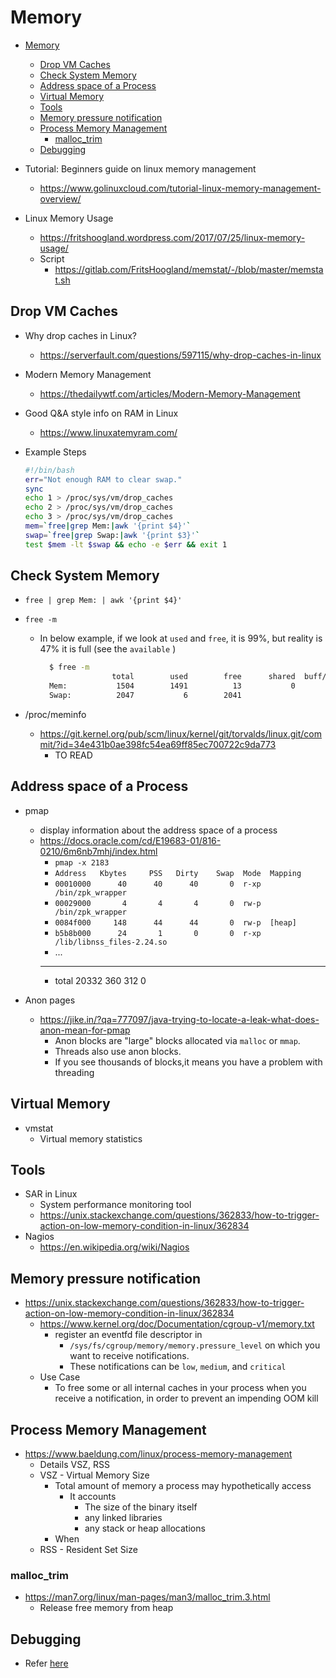 # Memory

- [Memory](#memory)
  - [Drop VM Caches](#drop-vm-caches)
  - [Check System Memory](#check-system-memory)
  - [Address space of a Process](#address-space-of-a-process)
  - [Virtual Memory](#virtual-memory)
  - [Tools](#tools)
  - [Memory pressure notification](#memory-pressure-notification)
  - [Process Memory Management](#process-memory-management)
    - [malloc_trim](#malloc_trim)
  - [Debugging](#debugging)

- Tutorial: Beginners guide on linux memory management
  - <https://www.golinuxcloud.com/tutorial-linux-memory-management-overview/>
- Linux Memory Usage
  - <https://fritshoogland.wordpress.com/2017/07/25/linux-memory-usage/>
  - Script
    - <https://gitlab.com/FritsHoogland/memstat/-/blob/master/memstat.sh>

## Drop VM Caches

- Why drop caches in Linux?
  - <https://serverfault.com/questions/597115/why-drop-caches-in-linux>
- Modern Memory Management
  - <https://thedailywtf.com/articles/Modern-Memory-Management>
- Good Q&A style info on RAM in Linux
  - <https://www.linuxatemyram.com/>

- Example Steps

  ```bash
  #!/bin/bash 
  err="Not enough RAM to clear swap." 
  sync 
  echo 1 > /proc/sys/vm/drop_caches 
  echo 2 > /proc/sys/vm/drop_caches 
  echo 3 > /proc/sys/vm/drop_caches 
  mem=`free|grep Mem:|awk '{print $4}'` 
  swap=`free|grep Swap:|awk '{print $3}'` 
  test $mem -lt $swap && echo -e $err && exit 1 
  ```

## Check System Memory

- `free | grep Mem: | awk '{print $4}'`
- `free -m`
  - In below example, if we look at `used` and `free`, it is 99%, but reality is 47% it is full (see the `available` )

    ```bash
      $ free -m
                    total        used        free      shared  buff/cache   available
      Mem:           1504        1491          13           0         855      792
      Swap:          2047           6        2041
    ```

- /proc/meminfo
  - <https://git.kernel.org/pub/scm/linux/kernel/git/torvalds/linux.git/commit/?id=34e431b0ae398fc54ea69ff85ec700722c9da773>
    - TO READ

## Address space of a Process

- pmap
  - display information about the address space of a process
  - <https://docs.oracle.com/cd/E19683-01/816-0210/6m6nb7mhj/index.html>
    - `pmap -x 2183`
    - `Address   Kbytes     PSS   Dirty    Swap  Mode  Mapping`
    - `00010000      40      40      40       0  r-xp  /bin/zpk_wrapper`
    - `00029000       4       4       4       0  rw-p  /bin/zpk_wrapper`
    - `0084f000     148      44      44       0  rw-p  [heap]`
    - `b5b8b000      24       1       0       0  r-xp  /lib/libnss_files-2.24.so`
    - ...
    - --------  ------  ------  ------  ------
    - total      20332     360     312       0

- Anon pages
  - <https://jike.in/?qa=777097/java-trying-to-locate-a-leak-what-does-anon-mean-for-pmap>
    - Anon blocks are "large" blocks allocated via `malloc` or `mmap`.
    - Threads also use anon blocks.
    - If you see thousands of blocks,it means you have a problem with threading

## Virtual Memory

- vmstat
  - Virtual memory statistics

## Tools

- SAR in Linux
  - System performance monitoring tool
  - <https://unix.stackexchange.com/questions/362833/how-to-trigger-action-on-low-memory-condition-in-linux/362834>
- Nagios
  - <https://en.wikipedia.org/wiki/Nagios>

## Memory pressure notification

- <https://unix.stackexchange.com/questions/362833/how-to-trigger-action-on-low-memory-condition-in-linux/362834>
  - <https://www.kernel.org/doc/Documentation/cgroup-v1/memory.txt>
    - register an eventfd file descriptor in
      - `/sys/fs/cgroup/memory/memory.pressure_level` on which you want to receive notifications.
      - These notifications can be `low`, `medium`, and `critical`
  - Use Case
    - To free some or all internal caches in your process when you receive a notification, in order to prevent an impending OOM kill

## Process Memory Management

- <https://www.baeldung.com/linux/process-memory-management>
  - Details VSZ, RSS
  - VSZ - Virtual Memory Size
    - Total amount of memory a process may hypothetically access
      - It accounts
        - The size of the binary itself
        - any linked libraries
        - any stack or heap allocations
    - When
  - RSS - Resident Set Size

### malloc_trim

- <https://man7.org/linux/man-pages/man3/malloc_trim.3.html>
  - Release free memory from heap

## Debugging

- Refer [here](Debugging/Debugging.md)

